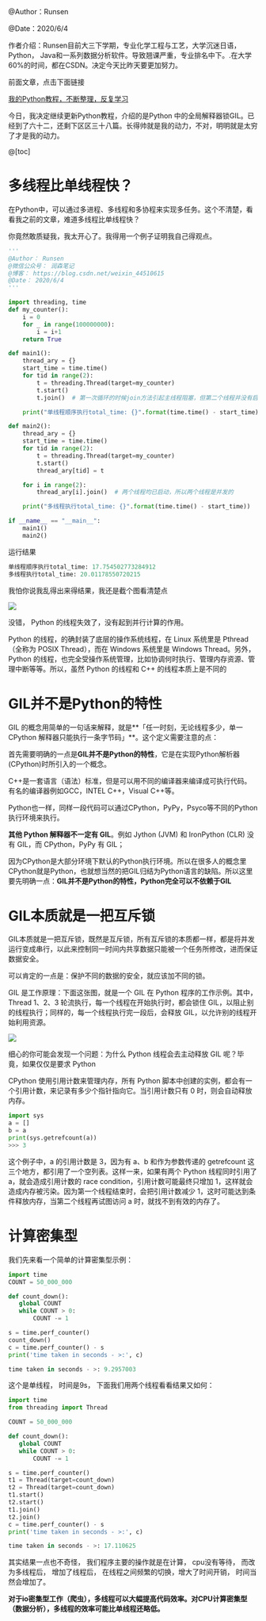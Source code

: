 ﻿

@Author：Runsen

@Date：2020/6/4


作者介绍：Runsen目前大三下学期，专业化学工程与工艺，大学沉迷日语，Python， Java和一系列数据分析软件。导致翘课严重，专业排名中下。.在大学60%的时间，都在CSDN。决定今天比昨天要更加努力。

前面文章，点击下面链接

[我的Python教程，不断整理，反复学习](https://blog.csdn.net/weixin_44510615/article/details/106162925)





今日，我决定继续更新Python教程，介绍的是Python 中的全局解释器锁GIL。已经到了六十二，还剩下区区三十八篇。长得帅就是我的动力，不对，明明就是太穷了才是我的动力。

@[toc]


# 多线程比单线程快？


在Python中，可以通过多进程、多线程和多协程来实现多任务。这个不清楚，看看我之前的文章，难道多线程比单线程快？


你竟然敢质疑我，我太开心了。我得用一个例子证明我自己得观点。

```python
'''
@Author： Runsen
@微信公众号： 润森笔记
@博客： https://blog.csdn.net/weixin_44510615
@Date： 2020/6/4
'''

import threading, time
def my_counter():
    i = 0
    for _ in range(100000000):
        i = i+1
    return True

def main1():
    thread_ary = {}
    start_time = time.time()
    for tid in range(2):
        t = threading.Thread(target=my_counter)
        t.start()
        t.join()  # 第一次循环的时候join方法引起主线程阻塞，但第二个线程并没有启动，所以两个线程是顺序执行的

    print("单线程顺序执行total_time: {}".format(time.time() - start_time))

def main2():
    thread_ary = {}
    start_time = time.time()
    for tid in range(2):
        t = threading.Thread(target=my_counter)
        t.start()
        thread_ary[tid] = t

    for i in range(2):
        thread_ary[i].join()  # 两个线程均已启动，所以两个线程是并发的

    print("多线程执行total_time: {}".format(time.time() - start_time))

if __name__ == "__main__":
    main1()
    main2()
```

运行结果

```python
单线程顺序执行total_time: 17.754502773284912
多线程执行total_time: 20.01178550720215
```

我怕你说我乱得出来得结果，我还是截个图看清楚点


![](https://img-blog.csdnimg.cn/20200604114813483.png)

没错， Python 的线程失效了，没有起到并行计算的作用。



Python 的线程，的确封装了底层的操作系统线程，在 Linux 系统里是 Pthread（全称为 POSIX Thread），而在 Windows 系统里是 Windows Thread。另外，Python 的线程，也完全受操作系统管理，比如协调何时执行、管理内存资源、管理中断等等。所以，虽然 Python 的线程和 C++ 的线程本质上是不同的



# GIL并不是Python的特性

GIL 的概念用简单的一句话来解释，就是**「任一时刻，无论线程多少，单一 CPython 解释器只能执行一条字节码」**。这个定义需要注意的点：

首先需要明确的一点是**GIL并不是Python的特性**，它是在实现Python解析器(CPython)时所引入的一个概念。


C++是一套语言（语法）标准，但是可以用不同的编译器来编译成可执行代码。有名的编译器例如GCC，INTEL C++，Visual C++等。

Python也一样，同样一段代码可以通过CPython，PyPy，Psyco等不同的Python执行环境来执行。


**其他 Python 解释器不一定有 GIL**。例如 Jython (JVM) 和 IronPython (CLR) 没有 GIL，而 CPython，PyPy 有 GIL；


因为CPython是大部分环境下默认的Python执行环境。所以在很多人的概念里CPython就是Python，也就想当然的把GIL归结为Python语言的缺陷。所以这里要先明确一点：**GIL并不是Python的特性，Python完全可以不依赖于GIL**






# GIL本质就是一把互斥锁

GIL本质就是一把互斥锁，既然是互斥锁，所有互斥锁的本质都一样，都是将并发运行变成串行，以此来控制同一时间内共享数据只能被一个任务所修改，进而保证数据安全。

可以肯定的一点是：保护不同的数据的安全，就应该加不同的锁。





 GIL 是工作原理：下面这张图，就是一个 GIL 在 Python 程序的工作示例。其中，Thread 1、2、3 轮流执行，每一个线程在开始执行时，都会锁住 GIL，以阻止别的线程执行；同样的，每一个线程执行完一段后，会释放 GIL，以允许别的线程开始利用资源。

![](https://img-blog.csdnimg.cn/20200604115658938.png)


细心的你可能会发现一个问题：为什么 Python 线程会去主动释放 GIL 呢？毕竟，如果仅仅是要求 Python 

CPython 使用引用计数来管理内存，所有 Python 脚本中创建的实例，都会有一个引用计数，来记录有多少个指针指向它。当引用计数只有 0 时，则会自动释放内存。

```python
import sys
a = []
b = a
print(sys.getrefcount(a))
>>> 3
```


这个例子中，a 的引用计数是 3，因为有 a、b 和作为参数传递的 getrefcount 这三个地方，都引用了一个空列表。这样一来，如果有两个 Python 线程同时引用了 a，就会造成引用计数的 race condition，引用计数可能最终只增加 1，这样就会造成内存被污染。因为第一个线程结束时，会把引用计数减少 1，这时可能达到条件释放内存，当第二个线程再试图访问 a 时，就找不到有效的内存了。


# 计算密集型


我们先来看一个简单的计算密集型示例：

```python
import time
COUNT = 50_000_000

def count_down():
   global COUNT
   while COUNT > 0:
       COUNT -= 1

s = time.perf_counter()
count_down()
c = time.perf_counter() - s
print('time taken in seconds - >:', c)

time taken in seconds - >: 9.2957003

```


这个是单线程， 时间是9s， 下面我们用两个线程看看结果又如何：

```python
import time
from threading import Thread

COUNT = 50_000_000

def count_down():
   global COUNT
   while COUNT > 0:
       COUNT -= 1

s = time.perf_counter()
t1 = Thread(target=count_down)
t2 = Thread(target=count_down)
t1.start()
t2.start()
t1.join()
t2.join()
c = time.perf_counter() - s
print('time taken in seconds - >:', c)

time taken in seconds - >: 17.110625

```
其实结果一点也不奇怪， 我们程序主要的操作就是在计算， cpu没有等待， 而改为多线程后， 增加了线程后， 在线程之间频繁的切换，增大了时间开销， 时间当然会增加了。




**对于io密集型工作（爬虫），多线程可以大幅提高代码效率。对CPU计算密集型（数据分析），多线程的效率可能比单线程还略低。**

